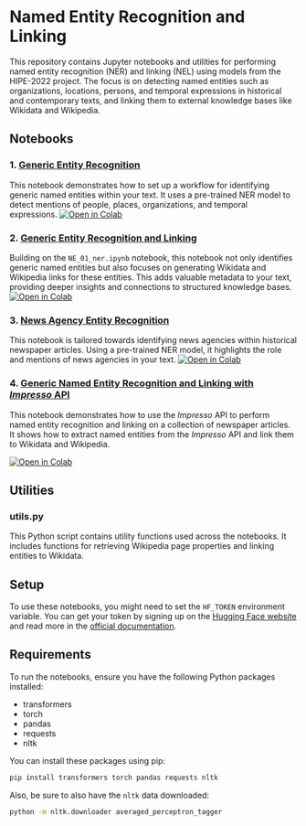 # Named Entity Recognition and Linking

This repository contains Jupyter notebooks and utilities for performing named entity recognition (NER) and linking (NEL) using models from the HIPE-2022 project. The focus is on detecting named entities such as organizations, locations, persons, and temporal expressions in historical and contemporary texts, and linking them to external knowledge bases like Wikidata and Wikipedia.

## Notebooks

### 1. [Generic Entity Recognition](NE_01_ner.ipynb)
This notebook demonstrates how to set up a workflow for identifying generic named entities within your text. It uses a pre-trained NER model to detect mentions of people, places, organizations, and temporal expressions.
[![Open in Colab](https://colab.research.google.com/assets/colab-badge.svg)](https://colab.research.google.com/github/impresso/impresso-datalab-notebooks/blob/main/2-entity/NE_01_ner.ipynb?copy=true)

### 2. [Generic Entity Recognition and Linking](NE_01_ner_nel.ipynb)
Building on the `NE_01_ner.ipynb` notebook, this notebook not only identifies generic named entities but also focuses on generating Wikidata and Wikipedia links for these entities. This adds valuable metadata to your text, providing deeper insights and connections to structured knowledge bases.
[![Open in Colab](https://colab.research.google.com/assets/colab-badge.svg)](https://colab.research.google.com/github/impresso/impresso-datalab-notebooks/blob/main/2-entity/NE_02_ner_nel.ipynb?copy=true)

### 3. [News Agency Entity Recognition](NE_03_newsagencies.ipynb)
This notebook is tailored towards identifying news agencies within historical newspaper articles. Using a pre-trained NER model, it highlights the role and mentions of news agencies in your text.
[![Open in Colab](https://colab.research.google.com/assets/colab-badge.svg)](https://colab.research.google.com/github/impresso/impresso-datalab-notebooks/blob/main/2-entity/NE_03_newsagencies.ipynb?copy=true)

### 4. [Generic Named Entity Recognition and Linking with _Impresso_ API](NE_04_ner_nel_API.ipynb)
This notebook demonstrates how to use the _Impresso_ API to perform named entity recognition and linking on a collection of newspaper articles. It shows how to extract named entities from the _Impresso_ API and link them to Wikidata and Wikipedia.

[![Open in Colab](https://colab.research.google.com/assets/colab-badge.svg)](https://colab.research.google.com/github/impresso/impresso-datalab-notebooks/blob/main/2-entity/NE_04_ner_nel_API.ipynb?copy=true)

## Utilities

### utils.py
This Python script contains utility functions used across the notebooks. It includes functions for retrieving Wikipedia page properties and linking entities to Wikidata.

## Setup

To use these notebooks, you might need to set the `HF_TOKEN` environment variable. You can get your token by signing up on the [Hugging Face website](https://huggingface.co/join) and read more in the [official documentation](https://huggingface.co/docs/huggingface_hub/v0.20.2/en/quick-start#environment-variable).

## Requirements

To run the notebooks, ensure you have the following Python packages installed:

- transformers
- torch
- pandas
- requests
- nltk

You can install these packages using pip:

```bash
pip install transformers torch pandas requests nltk
```

Also, be sure to also have the `nltk` data downloaded:

```bash
python -m nltk.downloader averaged_perceptron_tagger
```
